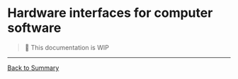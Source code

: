 # Hardware interfaces for computer software

> :construction: This documentation is WIP

---
[Back to Summary](../summary.md)

